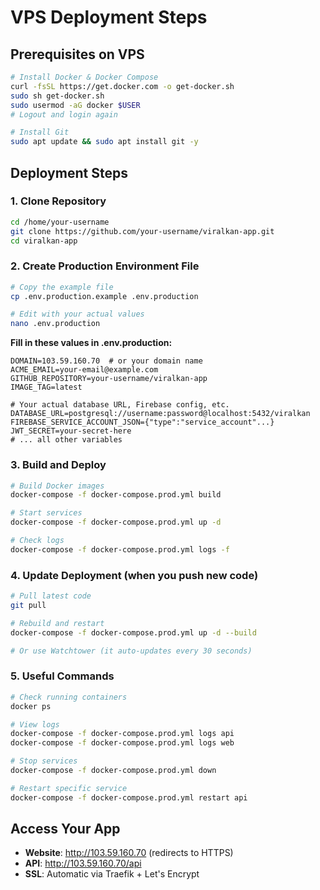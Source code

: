 # VPS Deployment Steps

## Prerequisites on VPS

```bash
# Install Docker & Docker Compose
curl -fsSL https://get.docker.com -o get-docker.sh
sudo sh get-docker.sh
sudo usermod -aG docker $USER
# Logout and login again

# Install Git
sudo apt update && sudo apt install git -y
```

## Deployment Steps

### 1. Clone Repository

```bash
cd /home/your-username
git clone https://github.com/your-username/viralkan-app.git
cd viralkan-app
```

### 2. Create Production Environment File

```bash
# Copy the example file
cp .env.production.example .env.production

# Edit with your actual values
nano .env.production
```

**Fill in these values in .env.production:**

```env
DOMAIN=103.59.160.70  # or your domain name
ACME_EMAIL=your-email@example.com
GITHUB_REPOSITORY=your-username/viralkan-app
IMAGE_TAG=latest

# Your actual database URL, Firebase config, etc.
DATABASE_URL=postgresql://username:password@localhost:5432/viralkan
FIREBASE_SERVICE_ACCOUNT_JSON={"type":"service_account"...}
JWT_SECRET=your-secret-here
# ... all other variables
```

### 3. Build and Deploy

```bash
# Build Docker images
docker-compose -f docker-compose.prod.yml build

# Start services
docker-compose -f docker-compose.prod.yml up -d

# Check logs
docker-compose -f docker-compose.prod.yml logs -f
```

### 4. Update Deployment (when you push new code)

```bash
# Pull latest code
git pull

# Rebuild and restart
docker-compose -f docker-compose.prod.yml up -d --build

# Or use Watchtower (it auto-updates every 30 seconds)
```

### 5. Useful Commands

```bash
# Check running containers
docker ps

# View logs
docker-compose -f docker-compose.prod.yml logs api
docker-compose -f docker-compose.prod.yml logs web

# Stop services
docker-compose -f docker-compose.prod.yml down

# Restart specific service
docker-compose -f docker-compose.prod.yml restart api
```

## Access Your App

- **Website**: http://103.59.160.70 (redirects to HTTPS)
- **API**: http://103.59.160.70/api
- **SSL**: Automatic via Traefik + Let's Encrypt
